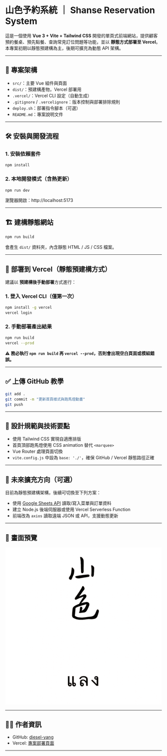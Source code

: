 # 山色予約系統 ｜ Shanse Reservation System

這是一個使用 **Vue 3 + Vite + Tailwind CSS** 開發的單頁式前端網站，提供顧客預約餐桌、預先點餐、查詢常見訂位問題等功能，並以 **靜態方式部署至 Vercel**。本專案初期以靜態預建構為主，後期可擴充為動態 API 架構。

---

## 📁 專案架構

- `src/`：主要 Vue 組件與頁面
- `dist/`：預建構產物，Vercel 部署用
- `.vercel/`：Vercel CLI 設定（自動生成）
- `.gitignore` / `.vercelignore`：版本控制與部署排除規則
- `deploy.sh`：部署指令腳本（可選）
- `README.md`：專案說明文件

---

## 🛠️ 安裝與開發流程

### 1. 安裝依賴套件

```bash
npm install
```

### 2. 本地開發模式（含熱更新）

```bash
npm run dev
```

瀏覽器開啟：http://localhost:5173

---

## 🏗️ 建構靜態網站

```bash
npm run build
```

會產生 `dist/` 資料夾，內含靜態 HTML / JS / CSS 檔案。

---

## 🚀 部署到 Vercel（靜態預建構方式）

建議以 **預建構後手動部署**方式進行：

### 1. 登入 Vercel CLI（僅第一次）

```bash
npm install -g vercel
vercel login
```

### 2. 手動部署產出結果

```bash
npm run build
vercel --prod
```

⚠️ **務必執行 `npm run build` 再 `vercel --prod`，否則會出現空白頁面或模組錯誤。**

---

## ✅ 上傳 GitHub 教學

```bash
git add .
git commit -m "更新首頁樣式與跑馬燈動畫"
git push
```

---

## 🧩 設計規範與技術要點

- 使用 Tailwind CSS 實現自適應排版
- 首頁頂部跑馬燈使用 CSS animation 替代 `<marquee>`
- Vue Router 處理頁面切換
- `vite.config.js` 中設為 `base: './'`，確保 GitHub / Vercel 靜態路徑正確

---

## 🔄 未來擴充方向（可選）

目前為靜態預建構架構，後續可切換至下列方案：

- 使用 [Google Sheets API](https://developers.google.com/sheets/api) 讀取/寫入菜單與訂單資料
- 建立 Node.js 後端伺服器或使用 Vercel Serverless Function
- 前端改為 `axios` 讀取遠端 JSON 或 API，支援動態更新

---

## 📸 畫面預覽

![首頁預覽](./public/hero-transparent.png)

---

## 🧑‍💻 作者資訊

- GitHub: [diesel-yang](https://github.com/diesel-yang)
- Vercel: [專案部署頁面](https://vue-tailwind-order.vercel.app)

---
